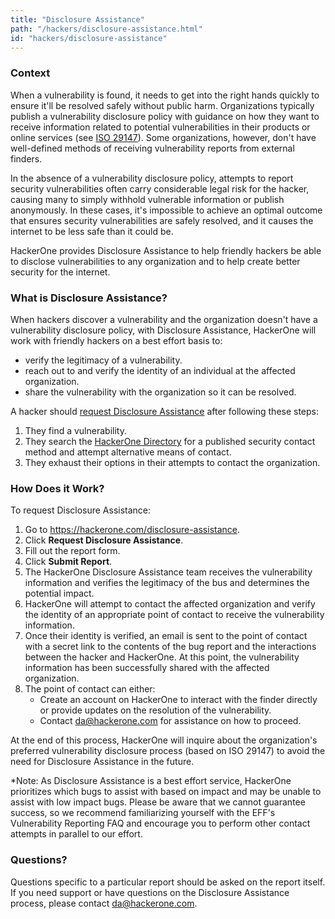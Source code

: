 ```yaml
---
title: "Disclosure Assistance"
path: "/hackers/disclosure-assistance.html"
id: "hackers/disclosure-assistance"
---
```


### Context
When a vulnerability is found, it needs to get into the right hands quickly to ensure it'll be resolved safely without public harm. Organizations typically publish a vulnerability disclosure policy with guidance on how they want to receive information related to potential vulnerabilities in their products or online services (see [ISO 29147](https://www.iso.org/standard/45170.html)). Some organizations, however, don't have well-defined methods of receiving vulnerability reports from external finders.

In the absence of a vulnerability disclosure policy, attempts to report security vulnerabilities often carry considerable legal risk for the hacker, causing many to simply withhold vulnerable information or publish anonymously. In these cases, it's impossible to achieve an optimal outcome that ensures security vulnerabilities are safely resolved, and it causes the internet to be less safe than it could be.

HackerOne provides Disclosure Assistance to help friendly hackers be able to disclose vulnerabilities to any organization and to help create better security for the internet.

### What is Disclosure Assistance?
When hackers discover a vulnerability and the organization doesn't have a vulnerability disclosure policy, with Disclosure Assistance, HackerOne will work with friendly hackers on a best effort basis to:
* verify the legitimacy of a vulnerability.
* reach out to and verify the identity of an individual at the affected organization.
* share the vulnerability with the organization so it can be resolved.

A hacker should [request Disclosure Assistance](https://hackerone.com/disclosure-assistance/disclosure_assistance_requests/new) after following these steps:
1. They find a vulnerability.
2. They search the [HackerOne Directory](https://hackerone.com/directory) for a published security contact method and attempt alternative means of contact.
3. They exhaust their options in their attempts to contact the organization.

### How Does it Work?
To request Disclosure Assistance:
1. Go to https://hackerone.com/disclosure-assistance.
2. Click **Request Disclosure Assistance**.
3. Fill out the report form.
4. Click **Submit Report**.
5. The HackerOne Disclosure Assistance team receives the vulnerability information and verifies the legitimacy of the bus and determines the potential impact.
6. HackerOne will attempt to contact the affected organization and verify the identity of an appropriate point of contact to receive the vulnerability information.
7. Once their identity is verified, an email is sent to the point of contact with a secret link to the contents of the bug report and the interactions between the hacker and HackerOne. At this point, the vulnerability information has been successfully shared with the affected organization.
8. The point of contact can either:
    * Create an account on HackerOne to interact with the finder directly or provide updates on the resolution of the vulnerability.
    * Contact da@hackerone.com for assistance on how to proceed.

At the end of this process, HackerOne will inquire about the organization's preferred vulnerability disclosure process (based on ISO 29147) to avoid the need for Disclosure Assistance in the future.

*Note: As Disclosure Assistance is a best effort service, HackerOne prioritizes which bugs to assist with based on impact and may be unable to assist with low impact bugs. Please be aware that we cannot guarantee success, so we recommend familiarizing yourself with the EFF's Vulnerability Reporting FAQ and encourage you to perform other contact attempts in parallel to our effort.

### Questions?
Questions specific to a particular report should be asked on the report itself. If you need support or have questions on the Disclosure Assistance process, please contact da@hackerone.com.
